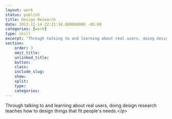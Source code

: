 ```yaml
---
layout: work
status: publish
title: Design Research
date: 2013-12-14 22:21:34.000000000 -05:00
categories: [work]
type: skill
excerpt: "Through talking to and learning about real users, doing design research teaches how to design things that fit people's needs."
section:
    order: 3
    omit_title:
    unlinked_title:
    button:
    class: 
    include_slug: 
    show: 
    split:
    type:
    categories:
---
```

<p>Through talking to and learning about real users, doing design research teaches how to design things that fit people's needs.<&#47;p>
